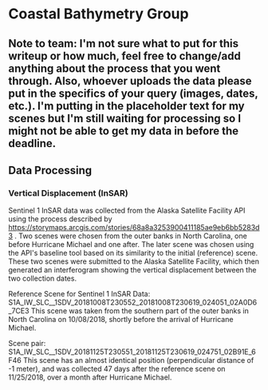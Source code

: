 # Coastal Bathymetry Group
## Note to team: I'm not sure what to put for this writeup or how much, feel free to change/add anything about the process that you went through. Also, whoever uploads the data please put in the specifics of your query (images, dates, etc.). I'm putting in the placeholder text for my scenes but I'm still waiting for processing so I might not be able to get my data in before the deadline.

## Data Processing

### Vertical Displacement (InSAR)
Sentinel 1 InSAR data was collected from the Alaska Satellite Facility API using the process described by https://storymaps.arcgis.com/stories/68a8a3253900411185ae9eb6bb5283d3 . Two scenes were chosen from the outer banks in North Carolina, one before Hurricane Michael and one after. The later scene was chosen using the API's baseline tool based on its similarity to the initial (reference) scene. These two scenes were submitted to the Alaska Satellite Facility, which then generated an interferogram showing the vertical displacement between the two collection dates. 

Reference Scene for Sentinel 1 InSAR Data: S1A_IW_SLC__1SDV_20181008T230552_20181008T230619_024051_02A0D6_7CE3
This scene was taken from the southern part of the outer banks in North Carolina on 10/08/2018, shortly before the arrival of Hurricane Michael.

Scene pair: S1A_IW_SLC__1SDV_20181125T230551_20181125T230619_024751_02B91E_6F46
This scene has an almost identical position (perpendicular distance of -1 meter), and was collected 47 days after the reference scene on 11/25/2018, over a month after Hurricane Michael.

